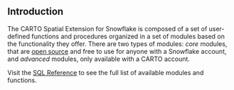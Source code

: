 ## Introduction

The CARTO Spatial Extension for Snowflake is composed of a set of user-defined functions and procedures organized in a set of modules based on the functionality they offer. There are two types of modules: _core_ modules, that are [open source](https://github.com/CartoDB/carto-spatial-extension) and free to use for anyone with a Snowflake account, and _advanced_ modules, only available with a CARTO account. 

Visit the [SQL Reference](../../sql-reference/) to see the full list of available modules and functions.
